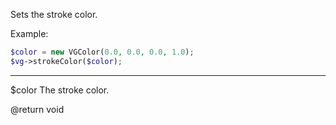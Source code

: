 Sets the stroke color.

Example:

```php
$color = new VGColor(0.0, 0.0, 0.0, 1.0);
$vg->strokeColor($color);
```

---

$color The stroke color.

@return void